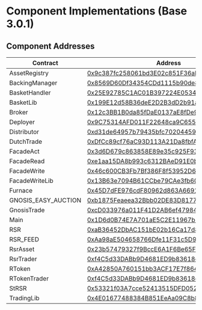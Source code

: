 # Component Implementations (Base 3.0.1)
## Component Addresses
| Contract | Address | Version |
| --- | --- | --- |
| AssetRegistry | [0x9c387fc258061bd3E02c851F36aE227DB03a396C](https://basescan.org/address/0x9c387fc258061bd3E02c851F36aE227DB03a396C) | 3.0.0 |
| BackingManager | [0x8569D60Df34354CDd1115b90de832845b31C28d2](https://basescan.org/address/0x8569D60Df34354CDd1115b90de832845b31C28d2) | 3.0.1 |
| BasketHandler | [0x25E92785C1AC01B397224E0534f3D626868A1Cbf](https://basescan.org/address/0x25E92785C1AC01B397224E0534f3D626868A1Cbf) | 3.0.0 |
| BasketLib | [0x199E12d58B36deE2D2B3dD2b91aD7bb25c787a71](https://basescan.org/address/0x199E12d58B36deE2D2B3dD2b91aD7bb25c787a71) | N/A |
| Broker | [0x12c3BB1B0da85fDaE0137aE8fDe901F7D0e106ba](https://basescan.org/address/0x12c3BB1B0da85fDaE0137aE8fDe901F7D0e106ba) | 3.0.0 |
| Deployer | [0x9C75314AFD011F22648ca9C655b61674e27bA4AC](https://basescan.org/address/0x9C75314AFD011F22648ca9C655b61674e27bA4AC) | 3.0.1 |
| Distributor | [0xd31de64957b79435bfc702044590ac417e02c19B](https://basescan.org/address/0xd31de64957b79435bfc702044590ac417e02c19B) | 3.0.0 |
| DutchTrade | [0xDfCc89cf76aC93D113A21Da8fbfA63365b1E3DC7](https://basescan.org/address/0xDfCc89cf76aC93D113A21Da8fbfA63365b1E3DC7) | N/A |
| FacadeAct | [0x3d6D679c863858E89e35c925F937F5814ca687F3](https://basescan.org/address/0x3d6D679c863858E89e35c925F937F5814ca687F3) | N/A |
| FacadeRead | [0xe1aa15DA8b993c6312BAeD91E0b470AE405F91BF](https://basescan.org/address/0xe1aa15DA8b993c6312BAeD91E0b470AE405F91BF) | N/A |
| FacadeWrite | [0x46c600CB3Fb7Bf386F8f53952D64aC028e289AFb](https://basescan.org/address/0x46c600CB3Fb7Bf386F8f53952D64aC028e289AFb) | N/A |
| FacadeWriteLib | [0x13B63e7094B61CCbe79CAe3fb602DFd12D59314a](https://basescan.org/address/0x13B63e7094B61CCbe79CAe3fb602DFd12D59314a) | N/A |
| Furnace | [0x45D7dFE976cdF80962d863A66918346a457b87Bd](https://basescan.org/address/0x45D7dFE976cdF80962d863A66918346a457b87Bd) | 3.0.0 |
| GNOSIS_EASY_AUCTION | [0xb1875Feaeea32Bbb02DE83D81772e07E37A40f02](https://basescan.org/address/0xb1875Feaeea32Bbb02DE83D81772e07E37A40f02) | N/A |
| GnosisTrade | [0xcD033976a011F41D2AB6ef47984041568F818E73](https://basescan.org/address/0xcD033976a011F41D2AB6ef47984041568F818E73) | N/A |
| Main | [0x1D6d0B74E7A701aE5C2E11967b242E9861275143](https://basescan.org/address/0x1D6d0B74E7A701aE5C2E11967b242E9861275143) | 3.0.0 |
| RSR | [0xaB36452DbAC151bE02b16Ca17d8919826072f64a](https://basescan.org/address/0xaB36452DbAC151bE02b16Ca17d8919826072f64a) | 1.0.3 |
| RSR_FEED | [0xAa98aE504658766Dfe11F31c5D95a0bdcABDe0b1](https://basescan.org/address/0xAa98aE504658766Dfe11F31c5D95a0bdcABDe0b1) | N/A |
| RsrAsset | [0x23b57479327f9BccE6A1F6Be65F3dAa3C9Db797B](https://basescan.org/address/0x23b57479327f9BccE6A1F6Be65F3dAa3C9Db797B) | 3.0.0 |
| RsrTrader | [0xf4C5d33DABb9D4681ED9b83618d629BA1006AE16](https://basescan.org/address/0xf4C5d33DABb9D4681ED9b83618d629BA1006AE16) | 3.0.1 |
| RToken | [0xA42850A760151bb3ACF17E7f8643EB4d864bF7a6](https://basescan.org/address/0xA42850A760151bb3ACF17E7f8643EB4d864bF7a6) | 3.0.0 |
| RTokenTrader | [0xf4C5d33DABb9D4681ED9b83618d629BA1006AE16](https://basescan.org/address/0xf4C5d33DABb9D4681ED9b83618d629BA1006AE16) | 3.0.1 |
| StRSR | [0x53321f03A7cce52413515DFD0527e0163ec69A46](https://basescan.org/address/0x53321f03A7cce52413515DFD0527e0163ec69A46) | 3.0.0 |
| TradingLib | [0x4E01677488384B851EeAa09C8b8F6Dd0b16d7E9B](https://basescan.org/address/0x4E01677488384B851EeAa09C8b8F6Dd0b16d7E9B) | N/A |
        